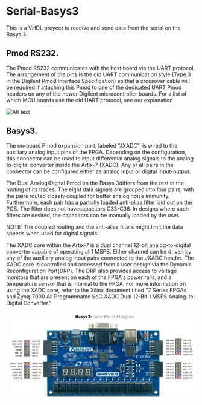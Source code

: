 # Serial-Basys3
This is a VHDL proyect to receive and send data from the serial on the Basys 3

## Pmod RS232. 

The Pmod RS232 communicates with the host board via the UART protocol. The arrangement of the pins is the old UART communication style (Type 3 in the Digilent Pmod Interface Specification) so that a crossover cable will be required if attaching this Pmod to one of the dedicated UART Pmod headers on any of the newer Digilent microcontroller boards. For a list of which MCU boards use the old UART protocol, see our explanation

![Alt text](https://reference.digilentinc.com/_media/pmod/pmod/rs232/temp2.png "Pmod RS232")

## Basys3. 
The on-board Pmod expansion port, labeled "JXADC", is wired to the auxiliary analog input pins of the FPGA. Depending on the configuration, this connector can be used to input differential analog signals to the analog-to-digital converter inside the Artix-7 (XADC). Any or all pairs in the connector can be configured either as analog input or digital input-output. 

The Dual Analog/Digital Pmod on the Basys 3differs from the rest in the routing of its traces. The eight data signals are grouped into four pairs, with the pairs routed closely coupled for better analog noise immunity. Furthermore, each pair has a partially loaded anti-alias filter laid out on the PCB. The filter does not havecapacitors C33-C36. In designs where such filters are desired, the capacitors can be manually loaded by the user.

NOTE: The coupled routing and the anti-alias filters might limit the data speeds when used for digital signals.

The XADC core within the Artix-7 is a dual channel 12-bit analog-to-digital converter capable of operating at 1 MSPS. Either channel can be driven by any of the auxiliary analog input pairs connected to the JXADC header. The XADC core is controlled and accessed from a user design via the Dynamic Reconfiguration Port(DRP). The DRP also provides access to voltage monitors that are present on each of the FPGA's power rails, and a temperature sensor that is internal to the FPGA. For more information on using the XADC core, refer to the Xilinx document titled "7 Series FPGAs and Zynq-7000 All Programmable SoC XADC Dual 12-Bit 1 MSPS Analog-to-Digital Converter."

![Alt text](/img/Basys3-pinout.png?raw=true "Basys3 Pin-Out")